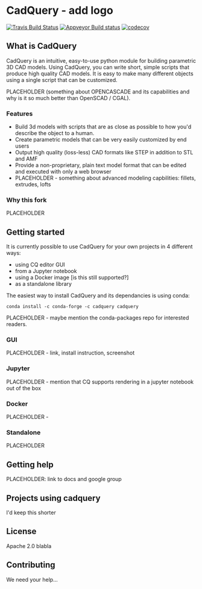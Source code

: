 # CadQuery - add logo

[![Travis Build Status](https://travis-ci.org/CadQuery/cadquery.svg?branch=master)](https://travis-ci.org/CadQuery/cadquery.svg?branch=master)
[![Appveyor Build status](https://ci.appveyor.com/api/projects/status/cf4qg6kpyqmcje1h?svg=true)](https://ci.appveyor.com/api/projects/status/cf4qg6kpyqmcje1h?svg=true)
[![codecov](https://codecov.io/gh/CadQuery/cadquery/branch/master/graph/badge.svg)](https://codecov.io/gh/CadQuery/cadquery)

## What is CadQuery

CadQuery is an intuitive, easy-to-use python module for building parametric 3D CAD models. Using CadQuery, you can write short, simple scripts that produce high quality CAD models. It is easy to make many different objects using a single script that can be customized.

PLACEHOLDER (something about OPENCASCADE and its capabilities and why is it so much better than OpenSCAD / CGAL).

### Features
* Build 3d models with scripts that are as close as possible to how you'd describe the object to a human.
* Create parametric models that can be very easily customized by end users
* Output high quality (loss-less) CAD formats like STEP in addition to STL and AMF
* Provide a non-proprietary, plain text model format that can be edited and executed with only a web browser
* PLACEHOLDER - something about advanced modeling capbilities: fillets, extrudes, lofts

### Why this fork

PLACEHOLDER

## Getting started

It is currently possible to use CadQuery for your own projects in 4 different ways:
* using CQ editor GUI
* from a Jupyter notebook 
* using a Docker image [is this still supported?]
* as a standalone library

The easiest way to install CadQuery and its dependancies is using conda:
```
conda install -c conda-forge -c cadquery cadquery
```

PLACEHOLDER - maybe mention the conda-packages repo for interested readers.

### GUI

PLACEHOLDER - link, install instruction, screenshot

### Jupyter

PLACEHOLDER - mention that CQ supports rendering in a jupyter notebook out of the box

### Docker

PLACEHOLDER - 

### Standalone

PLACEHOLDER

## Getting help

PLACEHOLDER: link to docs and google group

## Projects using cadquery

I'd keep this shorter

## License

Apache 2.0 blabla

## Contributing

We need your help...
